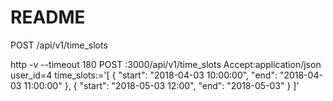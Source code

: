 # README

POST /api/v1/time_slots

http -v --timeout 180 POST :3000/api/v1/time_slots Accept:application/json user_id=4 time_slots:='[ { "start": "2018-04-03 10:00:00", "end": "2018-04-03 11:00:00" }, { "start": "2018-05-03 12:00", "end": "2018-05-03" } ]'
